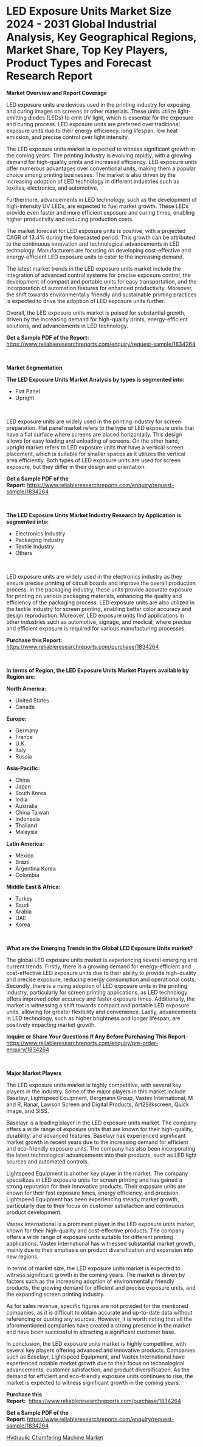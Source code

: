 <p><h1>LED Exposure Units Market Size 2024 - 2031 Global Industrial Analysis, Key Geographical Regions, Market Share, Top Key Players, Product Types and Forecast Research Report</h1></p><p><strong>Market Overview and Report Coverage</strong></p>
<p><p>LED exposure units are devices used in the printing industry for exposing and curing images on screens or other materials. These units utilize light-emitting diodes (LEDs) to emit UV light, which is essential for the exposure and curing process. LED exposure units are preferred over traditional exposure units due to their energy efficiency, long lifespan, low heat emission, and precise control over light intensity.</p><p>The LED exposure units market is expected to witness significant growth in the coming years. The printing industry is evolving rapidly, with a growing demand for high-quality prints and increased efficiency. LED exposure units offer numerous advantages over conventional units, making them a popular choice among printing businesses. The market is also driven by the increasing adoption of LED technology in different industries such as textiles, electronics, and automotive.</p><p>Furthermore, advancements in LED technology, such as the development of high-intensity UV LEDs, are expected to fuel market growth. These LEDs provide even faster and more efficient exposure and curing times, enabling higher productivity and reducing production costs.</p><p>The market forecast for LED exposure units is positive, with a projected CAGR of 13.4% during the forecasted period. This growth can be attributed to the continuous innovation and technological advancements in LED technology. Manufacturers are focusing on developing cost-effective and energy-efficient LED exposure units to cater to the increasing demand.</p><p>The latest market trends in the LED exposure units market include the integration of advanced control systems for precise exposure control, the development of compact and portable units for easy transportation, and the incorporation of automation features for enhanced productivity. Moreover, the shift towards environmentally friendly and sustainable printing practices is expected to drive the adoption of LED exposure units further.</p><p>Overall, the LED exposure units market is poised for substantial growth, driven by the increasing demand for high-quality prints, energy-efficient solutions, and advancements in LED technology.</p></p>
<p><strong>Get a Sample PDF of the Report:</strong> <a href="https://www.reliableresearchreports.com/enquiry/request-sample/1834264">https://www.reliableresearchreports.com/enquiry/request-sample/1834264</a></p>
<p>&nbsp;</p>
<p><strong>Market Segmentation</strong></p>
<p><strong>The LED Exposure Units Market Analysis by types is segmented into:</strong></p>
<p><ul><li>Flat Panel</li><li>Upright</li></ul></p>
<p>&nbsp;</p>
<p><p>LED exposure units are widely used in the printing industry for screen preparation. Flat panel market refers to the type of LED exposure units that have a flat surface where screens are placed horizontally. This design allows for easy loading and unloading of screens. On the other hand, upright market refers to LED exposure units that have a vertical screen placement, which is suitable for smaller spaces as it utilizes the vertical area efficiently. Both types of LED exposure units are used for screen exposure, but they differ in their design and orientation.</p></p>
<p><strong>Get a Sample PDF of the Report:</strong>&nbsp;<a href="https://www.reliableresearchreports.com/enquiry/request-sample/1834264">https://www.reliableresearchreports.com/enquiry/request-sample/1834264</a></p>
<p>&nbsp;</p>
<p><strong>The LED Exposure Units Market Industry Research by Application is segmented into:</strong></p>
<p><ul><li>Electronics Industry</li><li>Packaging Industry</li><li>Textile Industry</li><li>Others</li></ul></p>
<p>&nbsp;</p>
<p><p>LED exposure units are widely used in the electronics industry as they ensure precise printing of circuit boards and improve the overall production process. In the packaging industry, these units provide accurate exposure for printing on various packaging materials, enhancing the quality and efficiency of the packaging process. LED exposure units are also utilized in the textile industry for screen printing, enabling better color accuracy and design reproduction. Moreover, LED exposure units find applications in other industries such as automotive, signage, and medical, where precise and efficient exposure is required for various manufacturing processes.</p></p>
<p><strong>Purchase this Report:</strong>&nbsp; <a href="https://www.reliableresearchreports.com/purchase/1834264">https://www.reliableresearchreports.com/purchase/1834264</a></p>
<p>&nbsp;</p>
<p><strong>In terms of Region, the LED Exposure Units Market Players available by Region are:</strong></p>
<p>
    <p> <strong> North America: </strong>
        <ul>
            <li>United States</li>
            <li>Canada</li>
        </ul>
        </p> 
    <p> <strong> Europe: </strong>
        <ul>
            <li>Germany</li>
            <li>France</li>
            <li>U.K.</li>
            <li>Italy</li>
            <li>Russia</li>
        </ul>
        </p> 
    <p> <strong> Asia-Pacific: </strong>
        <ul>
            <li>China</li>
            <li>Japan</li>
            <li>South Korea</li>
            <li>India</li>
            <li>Australia</li>
            <li>China Taiwan</li>
            <li>Indonesia</li>
            <li>Thailand</li>
            <li>Malaysia</li>
        </ul>
        </p> 
    <p> <strong> Latin America: </strong>
        <ul>
            <li>Mexico</li>
            <li>Brazil</li>
            <li>Argentina Korea</li>
            <li>Colombia</li>
        </ul>
        </p> 
    <p> <strong> Middle East & Africa: </strong>
        <ul>
            <li>Turkey</li>
            <li>Saudi</li>
            <li>Arabia</li>
            <li>UAE</li>
            <li>Korea</li>
        </ul>
    </p>
    </p>
<p>&nbsp;</p>
<p><strong>What are the Emerging Trends in the Global LED Exposure Units market?</strong></p>
<p><p>The global LED exposure units market is experiencing several emerging and current trends. Firstly, there is a growing demand for energy-efficient and cost-effective LED exposure units due to their ability to provide high-quality and precise exposure, reducing energy consumption and operational costs. Secondly, there is a rising adoption of LED exposure units in the printing industry, particularly for screen printing applications, as LED technology offers improved color accuracy and faster exposure times. Additionally, the market is witnessing a shift towards compact and portable LED exposure units, allowing for greater flexibility and convenience. Lastly, advancements in LED technology, such as higher brightness and longer lifespan, are positively impacting market growth.</p></p>
<p><strong>Inquire or Share Your Questions If Any Before Purchasing This Report</strong>- <a href="https://www.reliableresearchreports.com/enquiry/pre-order-enquiry/1834264">https://www.reliableresearchreports.com/enquiry/pre-order-enquiry/1834264</a></p>
<p>&nbsp;</p>
<p><strong>Major Market Players</strong></p>
<p><p>The LED exposure units market is highly competitive, with several key players in the industry. Some of the major players in this market include Baselayr, Lightspeed Equipment, Bergmann Group, Vastex International, M and R, Ranar, Lawson Screen and Digital Products, Art2Silkscreen, Quick Image, and SISS.</p><p>Baselayr is a leading player in the LED exposure units market. The company offers a wide range of exposure units that are known for their high-quality, durability, and advanced features. Baselayr has experienced significant market growth in recent years due to the increasing demand for efficient and eco-friendly exposure units. The company has also been incorporating the latest technological advancements into their products, such as LED light sources and automated controls.</p><p>Lightspeed Equipment is another key player in the market. The company specializes in LED exposure units for screen printing and has gained a strong reputation for their innovative products. Their exposure units are known for their fast exposure times, energy efficiency, and precision. Lightspeed Equipment has been experiencing steady market growth, particularly due to their focus on customer satisfaction and continuous product development.</p><p>Vastex International is a prominent player in the LED exposure units market, known for their high-quality and cost-effective products. The company offers a wide range of exposure units suitable for different printing applications. Vastex International has witnessed substantial market growth, mainly due to their emphasis on product diversification and expansion into new regions.</p><p>In terms of market size, the LED exposure units market is expected to witness significant growth in the coming years. The market is driven by factors such as the increasing adoption of environmentally friendly products, the growing demand for efficient and precise exposure units, and the expanding screen printing industry.</p><p>As for sales revenue, specific figures are not provided for the mentioned companies, as it is difficult to obtain accurate and up-to-date data without referencing or quoting any sources. However, it is worth noting that all the aforementioned companies have created a strong presence in the market and have been successful in attracting a significant customer base.</p><p>In conclusion, the LED exposure units market is highly competitive, with several key players offering advanced and innovative products. Companies such as Baselayr, Lightspeed Equipment, and Vastex International have experienced notable market growth due to their focus on technological advancements, customer satisfaction, and product diversification. As the demand for efficient and eco-friendly exposure units continues to rise, the market is expected to witness significant growth in the coming years.</p></p>
<p><strong>Purchase this Report:</strong>&nbsp;&nbsp;<a href="https://www.reliableresearchreports.com/purchase/1834264">https://www.reliableresearchreports.com/purchase/1834264</a></p>
<p></p>
<p><strong>Get a Sample PDF of the Report:</strong>&nbsp;<a href="https://www.reliableresearchreports.com/enquiry/request-sample/1834264">https://www.reliableresearchreports.com/enquiry/request-sample/1834264</a></p>
<p><p><a href="https://github.com/kipkeeva/Market-Research-Report-List-2/blob/main/hydraulic-chamfering-machine-market.md">Hydraulic Chamfering Machine Market</a></p></p>